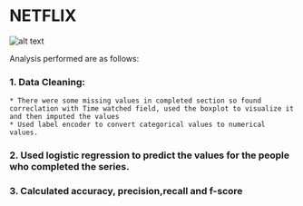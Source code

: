 # NETFLIX


![alt text](https://www.somagnews.com/wp-content/uploads/2020/03/f2-7-e1585170069587.jpg)

Analysis performed are as follows:
### 1. Data Cleaning:
    * There were some missing values in completed section so found correclation with Time watched field, used the boxplot to visualize it and then imputed the values
    * Used label encoder to convert categorical values to numerical values.

### 2. Used logistic regression to predict the values for the people who completed the series.

### 3. Calculated accuracy, precision,recall and f-score
